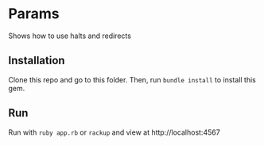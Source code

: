 # Params

Shows how to use halts and redirects

## Installation

Clone this repo and go to this folder.
Then, run `bundle install` to install this gem.

## Run

Run with `ruby app.rb` or `rackup` and view at http://localhost:4567
